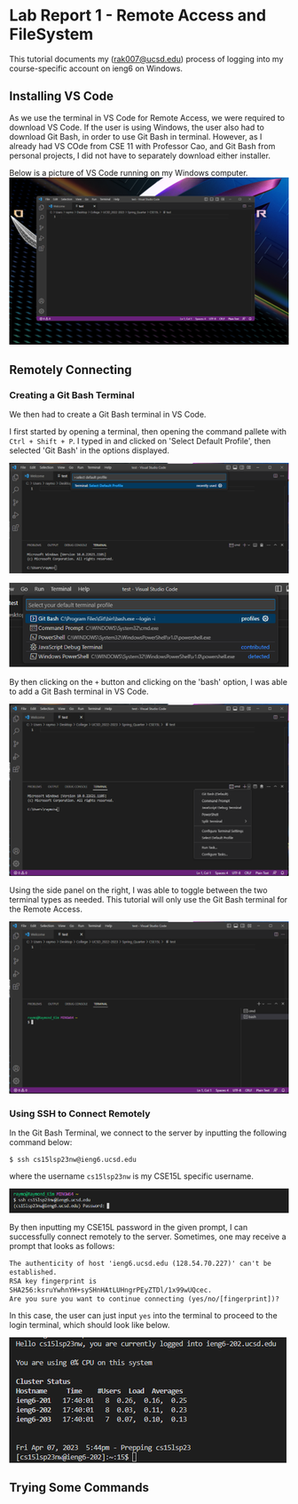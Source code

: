 # Lab Report 1 - Remote Access and FileSystem

This tutorial documents my (rak007@ucsd.edu) process of logging into my course-specific account on ieng6 on Windows. 

## Installing VS Code

As we use the terminal in VS Code for Remote Access, we were required to download VS Code. 
If the user is using Windows, the user also had to download Git Bash, in order to use Git Bash in terminal. 
However, as I already had VS COde from CSE 11 with Professor Cao, and Git Bash from personal projects, I did not have to separately download either installer.

Below is a picture of VS Code running on my Windows computer. 
![Image](image1.png)

## Remotely Connecting

### Creating a Git Bash Terminal

We then had to create a Git Bash terminal in VS Code. 

I first started by opening a terminal, then opening the command pallete with `Ctrl + Shift + P`. I typed in and clicked on 'Select Default Profile', then selected 'Git Bash' in the options displayed. 

![Image](image2.png)

![Image](image3.png)

By then clicking on the `+` button and clicking on the 'bash' option, I was able to add a Git Bash terminal in VS Code. 

![Image](image4.png)

Using the side panel on the right, I was able to toggle between the two terminal types as needed. This tutorial will only use the Git Bash terminal for the Remote Access. 

![Image](image5.png)

### Using SSH to Connect Remotely

In the Git Bash Terminal, we connect to the server by inputting the following command below:

<pre><code>$ ssh cs15lsp23nw@ieng6.ucsd.edu</code></pre>

where the username `cs15lsp23nw` is my CSE15L specific username. 

![Image](image6.png)

By then inputting my CSE15L password in the given prompt, I can successfully connect remotely to the server. Sometimes, one may receive a prompt that looks as follows:

<pre><code>The authenticity of host 'ieng6.ucsd.edu (128.54.70.227)' can't be established.
RSA key fingerprint is SHA256:ksruYwhnYH+sySHnHAtLUHngrPEyZTDl/1x99wUQcec.
Are you sure you want to continue connecting (yes/no/[fingerprint])?</pre></code>

In this case, the user can just input `yes` into the terminal to proceed to the login terminal, which should look like below.

![Image](image7.png)

## Trying Some Commands




